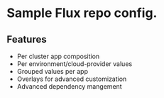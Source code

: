 # Sample Flux repo config.

## Features
- Per cluster app composition
- Per environment/cloud-provider values
- Grouped values per app
- Overlays for advanced customization
- Advanced dependency mangement

